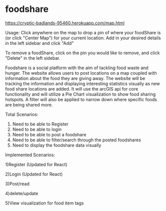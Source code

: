 # foodshare

https://cryptic-badlands-95460.herokuapp.com/map.html

Usage:
Click anywhere on the map to drop a pin of where your foodShare is (or click 
"Center Map") for your current location. Add in your desired details in the left sidebar and click "Add"

To remove a foodShare, click on the pin you would like to remove, and click "Delete" in the left sidebar.



Foodshare is a social platform with the aim of tackling food waste and hunger. The website allows users to post locations on a map coupled with information about the food they are giving away. The website will be tracking the information and displaying interesting statistics visually as new food share locations are added. It will use the arcGIS api for core functionality and will utilize a Pie Chart visualization to show food sharing hotspots. A filter will also be applied to narrow down where specific foods are being shared more.

Total Scenarios: 
1) Need to be able to Register
2) Need to be able to login
3) Need to be able to post a foodshare
4) Need to be able to filter/search through the posted foodshares
5) Need to display the foodshare data visually

Implemented Scenarios:

1)Register (Updated for React)

2)Login (Updated for React)

3)Post/read

4)delete/update

5)View visualization for food item tags
